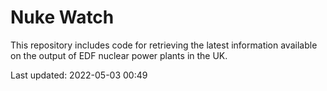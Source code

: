 # Nuke Watch

This repository includes code for retrieving the latest information available on the output of EDF nuclear power plants in the UK.

Last updated: 2022-05-03 00:49